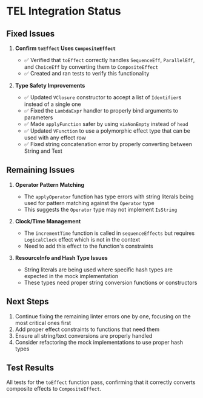 # TEL Integration Status

## Fixed Issues

1. **Confirm `toEffect` Uses `CompositeEffect`**
   - ✅ Verified that `toEffect` correctly handles `SequenceEff`, `ParallelEff`, and `ChoiceEff` by converting them to `CompositeEffect`
   - ✅ Created and ran tests to verify this functionality

2. **Type Safety Improvements**
   - ✅ Updated `VClosure` constructor to accept a list of `Identifier`s instead of a single one
   - ✅ Fixed the `LambdaExpr` handler to properly bind arguments to parameters
   - ✅ Made `applyFunction` safer by using `viaNonEmpty` instead of `head`
   - ✅ Updated `VFunction` to use a polymorphic effect type that can be used with any effect row
   - ✅ Fixed string concatenation error by properly converting between String and Text

## Remaining Issues

1. **Operator Pattern Matching**
   - The `applyOperator` function has type errors with string literals being used for pattern matching against the `Operator` type
   - This suggests the `Operator` type may not implement `IsString`

2. **Clock/Time Management**
   - The `incrementTime` function is called in `sequenceEffects` but requires `LogicalClock` effect which is not in the context
   - Need to add this effect to the function's constraints

3. **ResourceInfo and Hash Type Issues**
   - String literals are being used where specific hash types are expected in the mock implementation
   - These types need proper string conversion functions or constructors

## Next Steps

1. Continue fixing the remaining linter errors one by one, focusing on the most critical ones first
2. Add proper effect constraints to functions that need them
3. Ensure all string/text conversions are properly handled
4. Consider refactoring the mock implementations to use proper hash types

## Test Results

All tests for the `toEffect` function pass, confirming that it correctly converts composite effects to `CompositeEffect`. 